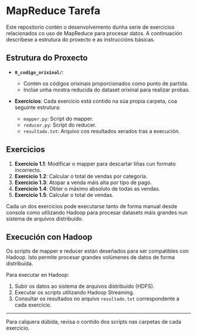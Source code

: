# MapReduce Tarefa

Este repositorio contén o desenvolvemento dunha serie de exercicios relacionados co uso de MapReduce para procesar datos. A continuación descríbese a estrutura do proxecto e as instruccións básicas.

## Estrutura do Proxecto

- **`0_codigo_orixinal/`**: 
  - Contén os códigos orixinais proporcionados como punto de partida.
  - Inclúe unha mostra reducida do dataset orixinal para realizar probas.

- **Exercicios**: Cada exercicio está contido na súa propia carpeta, coa seguinte estrutura:
  - `mapper.py`: Script do mapper.
  - `reducer.py`: Script do reducer.
  - `resultado.txt`: Arquivo cos resultados xerados tras a execución.

## Exercicios

1. **Exercicio 1.1**: Modificar o mapper para descartar liñas cun formato incorrecto.
2. **Exercicio 1.2**: Calcular o total de vendas por categoría.
3. **Exercicio 1.3**: Atopar a venda máis alta por tipo de pago.
4. **Exercicio 1.4**: Obter o máximo absoluto de todas as vendas.
5. **Exercicio 1.5**: Calcular o total de vendas.

Cada un dos exercicios pode executarse tanto de forma manual desde consola como utilizando Hadoop para procesar datasets máis grandes nun sistema de arquivos distribuído.

## Execución con Hadoop

Os scripts de mapper e reducer están deseñados para ser compatibles con Hadoop. Isto permite procesar grandes volúmenes de datos de forma distribuída.

Para executar en Hadoop:
1. Subir os datos ao sistema de arquivos distribuído (HDFS).
2. Executar os scripts utilizando Hadoop Streaming.
3. Consultar os resultados no arquivo `resultado.txt` correspondente a cada exercicio.

---
Para calquera dúbida, revisa o contido dos scripts nas carpetas de cada exercicio.

